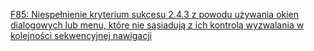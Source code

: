 [F85: Niespełnienie kryterium sukcesu 2.4.3 z powodu używania okien dialogowych lub menu, które nie sąsiadują z ich kontrolą wyzwalania w kolejności sekwencyjnej nawigacji](https://www.w3.org/TR/WCAG20-TECHS/F85.html)	